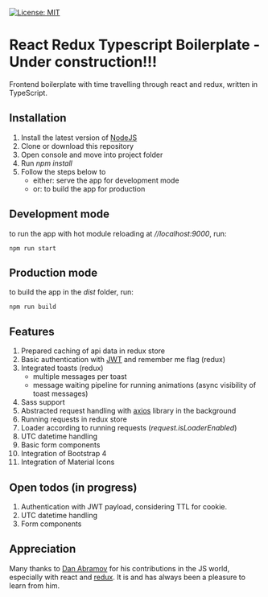 [![License: MIT](https://img.shields.io/badge/License-MIT-green.svg)](https://opensource.org/licenses/MIT)


# React Redux Typescript Boilerplate - Under construction!!!
Frontend boilerplate with time travelling through react and redux, written in TypeScript.
 
## Installation
1. Install the latest version of [NodeJS](http://nodejs.org/en/download/)
2. Clone or download this repository
3. Open console and move into project folder
4. Run *npm install*
5. Follow the steps below to
   - either: serve the app for development mode
   - or: to build the app for production

## Development mode
to run the app with hot module reloading at *//localhost:9000*, run:

    npm run start

## Production mode
to build the app in the *dist* folder, run:

    npm run build
    
## Features
1. Prepared caching of api data in redux store
2. Basic authentication with [JWT](http://jwt.io) and remember me flag (redux)
3. Integrated toasts (redux)
    - multiple messages per toast
    - message waiting pipeline for running animations (async visibility of toast messages)
4. Sass support
5. Abstracted request handling with [axios](http://npmjs.com/package/axios) library in the background
6. Running requests in redux store
7. Loader according to running requests (*request.isLoaderEnabled*)
8. UTC datetime handling
9. Basic form components
10. Integration of Bootstrap 4
11. Integration of Material Icons
  
## Open todos (in progress)
1. Authentication with JWT payload, considering TTL for cookie.
2. UTC datetime handling
3. Form components

## Appreciation
Many thanks to [Dan Abramov](http://github.com/gaearon) for his contributions in the JS world, especially with react and [redux](http://redux.js.org/).
It is and has always been a pleasure to learn from him.
